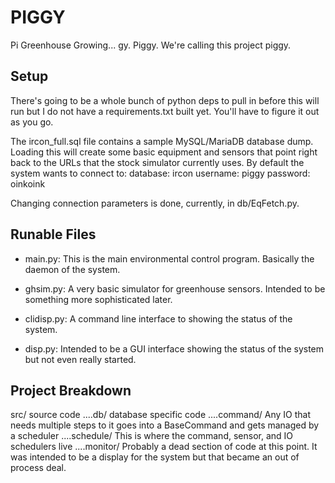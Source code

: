 # PIGGY
Pi Greenhouse Growing... gy. Piggy.  We're calling this project piggy.

## Setup

There's going to be a whole bunch of python deps to pull in before this will
run but I do not have a requirements.txt built yet.  You'll have to figure it
out as you go.

The ircon_full.sql file contains a sample MySQL/MariaDB database dump.  Loading
this will create some basic equipment and sensors that point right back to the
URLs that the stock simulator currently uses.  By default the system wants to connect to:
database: ircon
username: piggy
password: oinkoink

Changing connection parameters is done, currently, in db/EqFetch.py.


## Runable Files

* main.py: This is the main environmental control program. Basically the daemon
  of the system.

* ghsim.py: A very basic simulator for greenhouse sensors.  Intended to be
  something more sophisticated later.

* clidisp.py: A command line interface to showing the status of the system.

* disp.py: Intended to be a GUI interface showing the status of the system but
  not even really started.


## Project Breakdown
src/ source code
....db/ database specific code
....command/ Any IO that needs multiple steps to it goes into a BaseCommand and
gets managed by a scheduler
....schedule/ This is where the command, sensor, and IO schedulers live
....monitor/ Probably a dead section of code at this point.  It was intended to
be a display for the system but that became an out of process deal.
